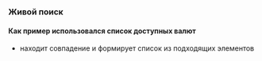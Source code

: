 ### Живой поиск 

#### Как пример использовался список доступных валют


- находит совпадение и формирует список из подходящих элементов